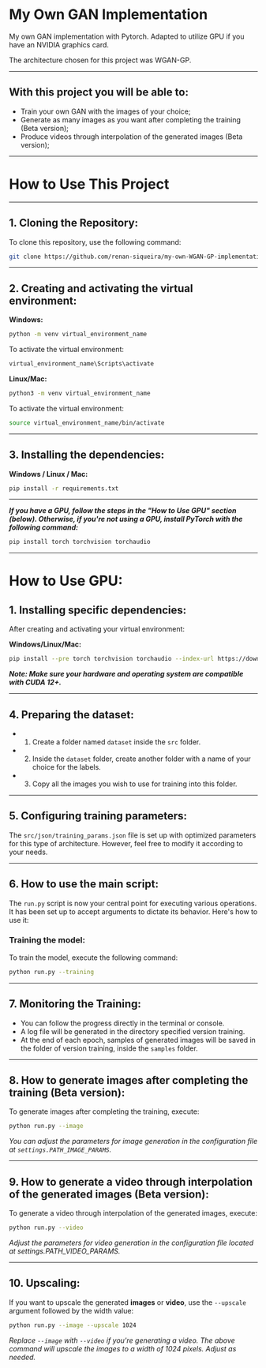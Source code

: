 # My Own GAN Implementation

My own GAN implementation with Pytorch.
Adapted to utilize GPU if you have an NVIDIA graphics card.

The architecture chosen for this project was WGAN-GP.

---

## With this project you will be able to:

- Train your own GAN with the images of your choice;
- Generate as many images as you want after completing the training (Beta version);
- Produce videos through interpolation of the generated images (Beta version);

---

# How to Use This Project

---

## 1. Cloning the Repository:

To clone this repository, use the following command:
```bash
git clone https://github.com/renan-siqueira/my-own-WGAN-GP-implementation.git
```

---

## 2. Creating and activating the virtual environment:

__Windows:__
```bash
python -m venv virtual_environment_name
```

To activate the virtual environment:
```bash
virtual_environment_name\Scripts\activate
```

__Linux/Mac:__
```bash
python3 -m venv virtual_environment_name
```

To activate the virtual environment:
```bash
source virtual_environment_name/bin/activate
```

---

## 3. Installing the dependencies:

__Windows / Linux / Mac:__
```bash
pip install -r requirements.txt
```

---

*__If you have a GPU, follow the steps in the "How to Use GPU" section (below). Otherwise, if you're not using a GPU, install PyTorch with the following command:__*
```bash
pip install torch torchvision torchaudio
```

---

# How to Use GPU:

## 1. Installing specific dependencies:

After creating and activating your virtual environment:

__Windows/Linux/Mac:__

```bash
pip install --pre torch torchvision torchaudio --index-url https://download.pytorch.org/whl/nightly/cu121
```

*__Note: Make sure your hardware and operating system are compatible with CUDA 12+.__*

---

## 4. Preparing the dataset:

- 1. Create a folder named `dataset` inside the `src` folder.
- 2. Inside the `dataset` folder, create another folder with a name of your choice for the labels.
- 3. Copy all the images you wish to use for training into this folder.

---

## 5. Configuring training parameters:

The `src/json/training_params.json` file is set up with optimized parameters for this type of architecture. However, feel free to modify it according to your needs.

---

## 6. How to use the main script:

The `run.py` script is now your central point for executing various operations. It has been set up to accept arguments to dictate its behavior. Here's how to use it:

### Training the model:

To train the model, execute the following command:
```bash
python run.py --training
```

---

## 7. Monitoring the Training:

- You can follow the progress directly in the terminal or console.
- A log file will be generated in the directory specified version training.
- At the end of each epoch, samples of generated images will be saved in the folder of version training, inside the `samples` folder.

---

## 8. How to generate images after completing the training (Beta version):

To generate images after completing the training, execute:
```bash
python run.py --image
```

*You can adjust the parameters for image generation in the configuration file at `settings.PATH_IMAGE_PARAMS`.*

---

## 9. How to generate a video through interpolation of the generated images (Beta version):

To generate a video through interpolation of the generated images, execute:
```bash
python run.py --video
```

*Adjust the parameters for video generation in the configuration file located at settings.PATH_VIDEO_PARAMS.*

---

## 10. Upscaling:

If you want to upscale the generated __images__ or __video__, use the `--upscale` argument followed by the width value:
```bash
python run.py --image --upscale 1024
```

*Replace `--image` with `--video` if you're generating a video. The above command will upscale the images to a width of 1024 pixels. Adjust as needed.*
